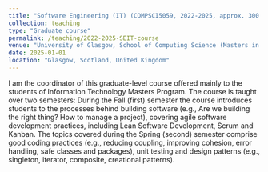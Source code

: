 ```yaml
---
title: "Software Engineering (IT) (COMPSCI5059, 2022-2025, approx. 300 Students)"
collection: teaching
type: "Graduate course"
permalink: /teaching/2022-2025-SEIT-course
venue: "University of Glasgow, School of Computing Science (Masters in Information Technology Program)"
date: 2025-01-01
location: "Glasgow, Scotland, United Kingdom"
---
```

I am the coordinator of this graduate-level course offered mainly to the students of Information Technology Masters Program. The course is taught over two semesters: During the Fall (first) semester the course introduces students to the processes behind building software (e.g., Are we building the right thing? How to manage a project), covering agile software development practices, including Lean Software Development, Scrum and Kanban. The topics covered
during the Spring (second) semester comprise good coding practices (e.g., reducing coupling, improving cohesion, error handling, safe classes and packages), unit testing and design patterns (e.g., singleton, iterator, composite, creational patterns).
